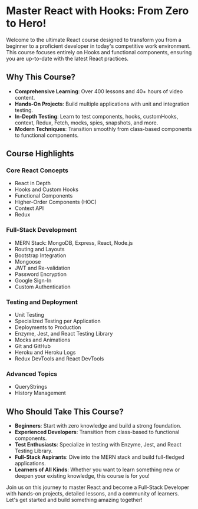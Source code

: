 
# Master React with Hooks: From Zero to Hero!

Welcome to the ultimate React course designed to transform you from a beginner to a proficient developer in today's competitive work environment. This course focuses entirely on Hooks and functional components, ensuring you are up-to-date with the latest React practices.

## Why This Course?

- **Comprehensive Learning**: Over 400 lessons and 40+ hours of video content.
- **Hands-On Projects**: Build multiple applications with unit and integration testing.
- **In-Depth Testing**: Learn to test components, hooks, customHooks, context, Redux, Fetch, mocks, spies, snapshots, and more.
- **Modern Techniques**: Transition smoothly from class-based components to functional components.

## Course Highlights

### Core React Concepts
- React in Depth
- Hooks and Custom Hooks
- Functional Components
- Higher-Order Components (HOC)
- Context API
- Redux

### Full-Stack Development
- MERN Stack: MongoDB, Express, React, Node.js
- Routing and Layouts
- Bootstrap Integration
- Mongoose
- JWT and Re-validation
- Password Encryption
- Google Sign-In
- Custom Authentication

### Testing and Deployment
- Unit Testing
- Specialized Testing per Application
- Deployments to Production
- Enzyme, Jest, and React Testing Library
- Mocks and Animations
- Git and GitHub
- Heroku and Heroku Logs
- Redux DevTools and React DevTools

### Advanced Topics
- QueryStrings
- History Management

## Who Should Take This Course?

- **Beginners**: Start with zero knowledge and build a strong foundation.
- **Experienced Developers**: Transition from class-based to functional components.
- **Test Enthusiasts**: Specialize in testing with Enzyme, Jest, and React Testing Library.
- **Full-Stack Aspirants**: Dive into the MERN stack and build full-fledged applications.
- **Learners of All Kinds**: Whether you want to learn something new or deepen your existing knowledge, this course is for you!

Join us on this journey to master React and become a Full-Stack Developer with hands-on projects, detailed lessons, and a community of learners. Let's get started and build something amazing together!
